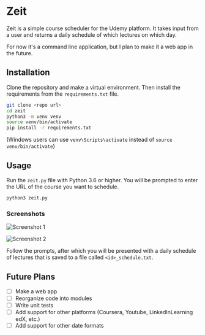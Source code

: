# Zeit

Zeit is a simple course scheduler for the Udemy platform. It takes input from a user and returns a daily schedule of which lectures on which day.

For now it's a command line application, but I plan to make it a web app in the future.

## Installation

Clone the repository and make a virtual environment. Then install the requirements from the `requirements.txt` file.

```bash
git clone <repo url>
cd zeit
python3 -m venv venv
source venv/bin/activate
pip install -r requirements.txt
```

(Windows users can use `venv\Scripts\activate` instead of `source venv/bin/activate`)

## Usage

Run the `zeit.py` file with Python 3.6 or higher. You will be prompted to enter the URL of the course you want to schedule.

```bash
python3 zeit.py
```

### Screenshots

![Screenshot 1](https://media.discordapp.net/attachments/808679873837137940/1196159083405910138/image.png?ex=65b69cf5&is=65a427f5&hm=c526e51390400792f70aacc4bf48a5e1981f7b16d897dd22e29dac00b5a99e8b&=&format=webp&quality=lossless)

![Screenshot 2](https://media.discordapp.net/attachments/808679873837137940/1196159519735173302/image.png?ex=65b69d5d&is=65a4285d&hm=238c565c5354a0ae5e3e459088b07b0cf9baae003b22cd3d3a8d53ea26fcab9b&=&format=webp&quality=lossless&width=477&height=403)

Follow the prompts, after which you will be presented with a daily schedule of lectures that is saved to a file called `<id>_schedule.txt`.

## Future Plans

- [ ] Make a web app
- [ ] Reorganize code into modules
- [ ] Write unit tests
- [ ] Add support for other platforms (Coursera, Youtube, LinkedInLearning edX, etc.)
- [ ] Add support for other date formats
